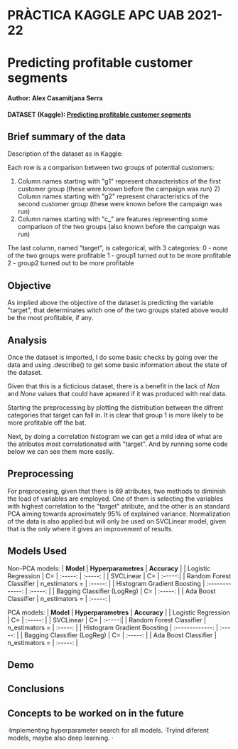 # PRÀCTICA KAGGLE APC UAB 2021-22 
# Predicting profitable customer segments
#### Author: Alex Casamitjana Serra
#### DATASET (Kaggle): [Predicting profitable customer segments](https://www.kaggle.com/tsiaras/predicting-profitable-customer-segments)

## **Brief summary of the data**
Description of the dataset as in Kaggle:

Each row is a comparison between two groups of potential customers:
1) Column names starting with "g1" represent characteristics of the first customer group (these were known before the campaign was run) 2) Column names starting with "g2" represent characteristics of the second customer group (these were known before the campaign was run)
3) Column names starting with "c_" are features representing some comparison of the two groups (also known before the campaign was run)

The last column, named "target", is categorical, with 3 categories:
0 - none of the two groups were profitable
1 - group1 turned out to be more profitable
2 - group2 turned out to be more profitable

## **Objective**
As implied above the objective of the dataset is predicting the variable "target", that determinates witch one of the two groups stated above would be the most profitable, if any. 



## **Analysis** 
Once the dataset is imported, I do some basic checks by going over the data and using .describe() to get some basic information about the state of the dataset.

Given that this is a ficticious dataset, there is a benefit in the lack of _Nan_ and _None_ values that could have apeared if it was produced with real data. 

Starting the preprocessing by plotting the distribution between the difrent categories that target can fall in. It is clear that group 1 is more likely to be more profitable off the bat.

Next, by doing a correlation histogram we can get a mild idea of what are the atributes most correlationated with "target". And by running some code below we can see them more easily.

## **Preprocessing**
For preprocesing, given that there is 69 atributes, two methods to diminish the load of variables are employed. One of them is selecting the variables with highest correlation to the "target" atribute, and the other is an standard PCA aiming towards aproximately 95% of explained variance. Normalization of the data is also applied but will only be used on SVCLinear model, given that is the only where it gives an improvement of results.

## **Models Used**

Non-PCA models:
| **Model**        | **Hyperparametres**  | **Accuracy**  |
| Logistic Regression | C= | :-----: | :-----: |
| SVCLinear | C= | :-----:|
| Random Forest Classifier | n_estimators =  | :-----: |
| Histogram Gradient Boosting | :-------------: | :-----: |
| Bagging Classifier (LogReg) | C= | :-----: |
| Ada Boost Classifier | n_estimators =  | :-----: |

PCA models:
| **Model**        | **Hyperparametres**  | **Accuracy**  |
| Logistic Regression | C= | :-----: |
| SVCLinear | C= | :-----:|
| Random Forest Classifier | n_estimators =  | :-----: |
| Histogram Gradient Boosting | :-------------: | :-----: |
| Bagging Classifier (LogReg) | C= | :-----: |
| Ada Boost Classifier | n_estimators =  | :-----: |

## **Demo**


## **Conclusions**

## **Concepts to be worked on in the future**
·Implementing hyperparameter search for all models.
·Tryind diferent models, maybe also deep learning.
·
